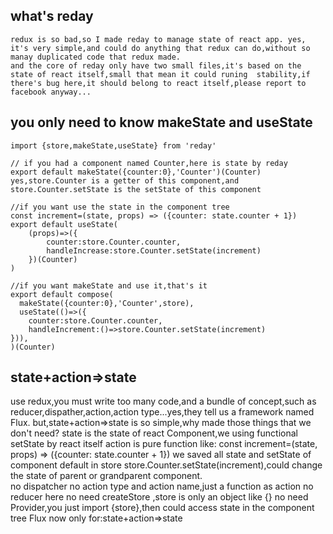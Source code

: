 
## what's reday
    redux is so bad,so I made reday to manage state of react app. yes, it's very simple,and could do anything that redux can do,without so manay duplicated code that redux made.
    and the core of reday only have two small files,it's based on the state of react itself,small that mean it could runing  stability,if there's bug here,it should belong to react itself,please report to facebook anyway...

## you only need to know makeState and useState

    import {store,makeState,useState} from 'reday'
    
    // if you had a component named Counter,here is state by reday
    export default makeState({counter:0},'Counter')(Counter)
    yes,store.Counter is a getter of this component,and store.Counter.setState is the setState of this component

    //if you want use the state in the component tree    
    const increment=(state, props) => ({counter: state.counter + 1})
    export default useState(
        (props)=>({
            counter:store.Counter.counter,
            handleIncrease:store.Counter.setState(increment)
        })(Counter)
    )

    //if you want makeState and use it,that's it
    export default compose(  
      makeState({counter:0},'Counter',store),
      useState(()=>({
        counter:store.Counter.counter,
        handleIncrement:()=>store.Counter.setState(increment)
    })),
    )(Counter)

## state+action=>state
  use redux,you must write too many code,and a bundle of concept,such as reducer,dispather,action,action type...yes,they tell us a framework named Flux.
  but,state+action=>state is so simple,why made those things that we don't need?
  state is the state of react Component,we using functional setState by react itself
  action is pure function like:
    const increment=(state, props) => ({counter: state.counter + 1})
  we saved all state and setState of component default in store
  store.Counter.setState(increment),could change the state of parent or grandparent component.  
  no dispatcher
  no action type and action name,just a function as action
  no reducer here
  no need createStore ,store is only an object like {}
  no need Provider,you just import {store},then could access state in the component tree
  Flux now only for:state+action=>state



